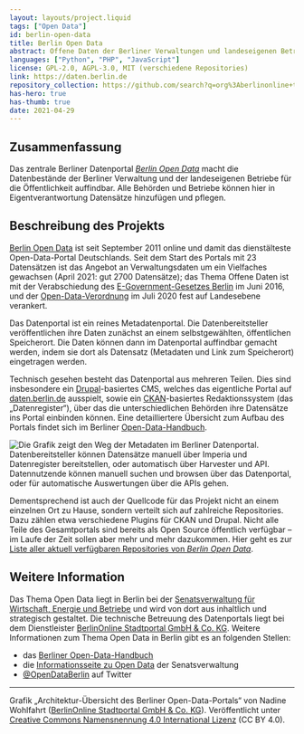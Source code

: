 ```yaml
---
layout: layouts/project.liquid
tags: ["Open Data"]
id: berlin-open-data
title: Berlin Open Data
abstract: Offene Daten der Berliner Verwaltungen und landeseigenen Betriebe
languages: ["Python", "PHP", "JavaScript"]
license: GPL-2.0, AGPL-3.0, MIT (verschiedene Repositories)
link: https://daten.berlin.de
repository_collection: https://github.com/search?q=org%3Aberlinonline+topic%3Aberlinopendata
has-hero: true
has-thumb: true
date: 2021-04-29
---
```


## Zusammenfassung


Das zentrale Berliner Datenportal _[Berlin Open Data](https://daten.berlin.de)_ macht die Datenbestände der Berliner Verwaltung und der landeseigenen Betriebe für die Öffentlichkeit auffindbar.
Alle Behörden und Betriebe können hier in Eigentverantwortung Datensätze hinzufügen und pflegen.

## Beschreibung des Projekts

[Berlin Open Data](https://daten.berlin.de) ist seit September 2011 online und damit das dienstälteste Open-Data-Portal Deutschlands.
Seit dem Start des Portals mit 23 Datensätzen ist das Angebot an Verwaltungsdaten um ein Vielfaches gewachsen (April 2021: gut 2700 Datensätze); das Thema Offene Daten ist mit der Verabschiedung des [E-Government-Gesetzes Berlin](http://gesetze.berlin.de/jportal/?quelle=jlink&query=EGovG+BE&psml=bsbeprod.psml&max=true&aiz=true "Gesetz zur Förderung des E-Government (EGovG Bln)") im Juni 2016, und der [Open-Data-Verordnung](https://www.berlin.de/sen/wirtschaft/digitalisierung/open-data/verordnung/ "Verordnung zur Bereitstellung von allgemein zugänglichen Datenbeständen durch die Behörden der Berliner Verwaltung
(OpenDataV)") im Juli 2020 fest auf Landesebene verankert.

Das Datenportal ist ein reines Metadatenportal.
Die Datenbereitsteller veröffentlichen ihre Daten zunächst an einem selbstgewählten, öffentlichen Speicherort.
Die Daten können dann im Datenportal auffindbar gemacht werden, indem sie dort als Datensatz (Metadaten und Link zum Speicherort) eingetragen werden.

Technisch gesehen besteht das Datenportal aus mehreren Teilen.
Dies sind insbesondere ein [Drupal](https://www.drupal.org)-basiertes CMS, welches das eigentliche Portal auf [daten.berlin.de](https://daten.berlin.de "Berlin Open Data") ausspielt, sowie ein [CKAN](https://ckan.org)-basiertes Redaktionssystem (das „Datenregister“), über das die unterschiedlichen Behörden ihre Datensätze ins Portal einbinden können.
Eine detailliertere Übersicht zum Aufbau des Portals findet sich im Berliner [Open-Data-Handbuch](https://berlinonline.github.io/open-data-handbuch/#das-berliner-datenportal "Kapitel 'Das Berliner Datenportal' im Berliner Open-Data-Handbuch").

![Die Grafik zeigt den Weg der Metadaten im Berliner Datenportal. Datenbereitsteller können Datensätze manuell über Imperia und Datenregister bereitstellen, oder automatisch über Harvester und API. Datennutzende können manuell suchen und browsen über das Datenportal, oder für automatische Auswertungen über die APIs gehen.](/assets/images/projects/berlin-open-data_uebersicht.png "Architektur-Übersicht des Berliner Open-Data-Portals")

Dementsprechend ist auch der Quellcode für das Projekt nicht an einem einzelnen Ort zu Hause, sondern verteilt sich auf zahlreiche Repositories.
Dazu zählen etwa verschiedene Plugins für CKAN und Drupal.
Nicht alle Teile des Gesamtportals sind bereits als Open Source öffentlich verfügbar – im Laufe der Zeit sollen aber mehr und mehr dazukommen.
Hier geht es zur [Liste aller aktuell verfügbaren Repositories von _Berlin Open Data_](https://github.com/search?q=org%3Aberlinonline+topic%3Aberlinopendata).

## Weitere Information

Das Thema Open Data liegt in Berlin bei der [Senatsverwaltung für Wirtschaft, Energie und Betriebe](https://www.berlin.de/sen/web/) und wird von dort aus inhaltlich und strategisch gestaltet.
Die technische Betreuung des Datenportals liegt bei dem Dienstleister [BerlinOnline Stadtportal GmbH & Co. KG](https://www.berlinonline.net/).
Weitere Informationen zum Thema Open Data in Berlin gibt es an folgenden Stellen:

* das [Berliner Open-Data-Handbuch](https://berlinonline.github.io/open-data-handbuch/)
* die [Informationsseite zu Open Data](https://www.berlin.de/sen/web/) der Senatsverwaltung
* [@OpenDataBerlin](https://twitter.com/OpenDataBerlin "Berlin Open Data auf Twitter") auf Twitter

---

Grafik „Architektur-Übersicht des Berliner Open-Data-Portals“ von Nadine Wohlfahrt ([BerlinOnline Stadtportal GmbH & Co. KG](https://www.berlinonline.net/)). Veröffentlicht unter [Creative Commons Namensnennung 4.0 International Lizenz](https://creativecommons.org/licenses/by/4.0/deed.de) (CC BY 4.0).

